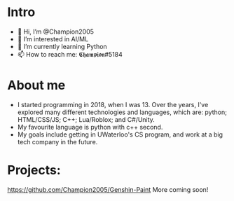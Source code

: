 # Intro
- 👋 Hi, I’m @Champion2005
- 👀 I’m interested in AI/ML
- 🌱 I’m currently learning Python
- 📫 How to reach me: 𝕮𝖍𝖆𝖒𝖕𝖎𝖔𝖓#5184

# About me 
- I started programming in 2018, when I was 13. Over the years, I've explored many different technologies and languages, which are: python; HTML/CSS/JS; C++; Lua/Roblox; and C#/Unity. 
- My favourite language is python with c++ second. 
- My goals include getting in UWaterloo's CS program, and work at a big tech company in the future.
<!---
Champion2005/Champion2005 is a ✨ special ✨ repository because its `README.md` (this file) appears on your GitHub profile.
You can click the Preview link to take a look at your changes.
--->
# Projects:
https://github.com/Champion2005/Genshin-Paint
More coming soon!
